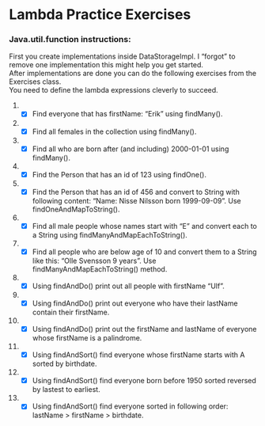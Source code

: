# Lambda Practice Exercises



### Java.util.function instructions:
First you create implementations inside DataStorageImpl. I “forgot” to remove one implementation this might help you get started.  
After implementations are done you can do the following exercises from the Exercises class.  
You need to define the lambda expressions cleverly to succeed.

1. -[x] Find everyone that has firstName: “Erik” using findMany().
2. -[x] Find all females in the collection using findMany().
3. -[x] Find all who are born after (and including) 2000-01-01 using findMany().
4. -[x] Find the Person that has an id of 123 using findOne().
5. -[x] Find the Person that has an id of 456 and convert to String with following content:
   “Name: Nisse Nilsson born 1999-09-09”. Use findOneAndMapToString().
6. -[x] Find all male people whose names start with “E” and convert each to a String using
   findManyAndMapEachToString().
7. -[x] Find all people who are below age of 10 and convert them to a String like this:
   “Olle Svensson 9 years”. Use findManyAndMapEachToString() method.
8. -[x] Using findAndDo() print out all people with firstName “Ulf”.
9. -[x] Using findAndDo() print out everyone who have their lastName contain their firstName.
10. -[x] Using findAndDo() print out the firstName and lastName of everyone whose firstName is a
    palindrome.
11. -[x] Using findAndSort() find everyone whose firstName starts with A sorted by birthdate.
12. -[x] Using findAndSort() find everyone born before 1950 sorted reversed by lastest to earliest.
13. -[x] Using findAndSort() find everyone sorted in following order: lastName > firstName >
    birthdate.
